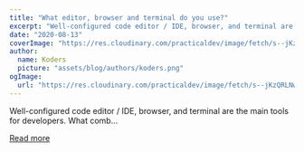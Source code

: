 ```yaml
---
title: "What editor, browser and terminal do you use?"
excerpt: "Well-configured code editor / IDE, browser, and terminal are the main tools for developers. What comb..."
date: "2020-08-13"
coverImage: "https://res.cloudinary.com/practicaldev/image/fetch/s--jKzQRLNw--/c_imagga_scale,f_auto,fl_progressive,h_420,q_auto,w_1000/https://dev-to-uploads.s3.amazonaws.com/i/u6rs3qrqo6yengtrcg1n.png"
author:
  name: Koders
  picture: "assets/blog/authors/koders.png"
ogImage:
  url: "https://res.cloudinary.com/practicaldev/image/fetch/s--jKzQRLNw--/c_imagga_scale,f_auto,fl_progressive,h_420,q_auto,w_1000/https://dev-to-uploads.s3.amazonaws.com/i/u6rs3qrqo6yengtrcg1n.png"
---
```


Well-configured code editor / IDE, browser, and terminal are the main tools for developers. What comb...

[Read more](https://dev.to/madza/what-editor-browser-and-terminal-do-you-use-3405)
